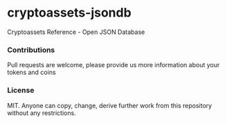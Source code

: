 # cryptoassets-jsondb
Cryptoassets Reference - Open JSON Database

### Contributions

Pull requests are welcome, please provide us more information about your tokens and coins

### License

MIT. Anyone can copy, change, derive further work from this repository without any restrictions.